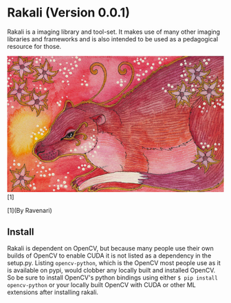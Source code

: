 # Rakali (Version 0.0.1)

Rakali is a imaging library and tool-set. It makes use of many other imaging libraries and frameworks and is
also intended to be used as a pedagogical resource for those.

![Rakali by Ravenari](docs/pics/rakali.jpg)
[1]

[1](By Ravenari)

## Install

Rakali is dependent on OpenCV, but because many people use their own builds of OpenCV to enable CUDA it is not
listed as a dependency in the setup.py. Listing `opencv-python`, which is the OpenCV most people use as it is
available on pypi, would clobber any locally built and installed OpenCV. So be sure to install OpenCV's python
bindings using either `$ pip install opencv-python` or your locally built OpenCV with CUDA or other ML
extensions after installing rakali.


